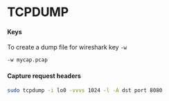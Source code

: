 # TCPDUMP

#### Keys

To create a dump file  for wireshark key `-w`

```sh
-w mycap.pcap
```

#### Capture request headers

```sh
sudo tcpdump -i lo0 -vvvs 1024 -l -A dst port 8080
```



